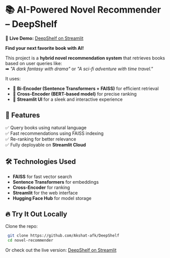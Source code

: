 # 📚 AI-Powered Novel Recommender – DeepShelf  

🔗 **Live Demo:** [DeepShelf on Streamlit](https://deepshelf.streamlit.app/)  

**Find your next favorite book with AI!**  

This project is a **hybrid novel recommendation system** that retrieves books based on user queries like:  
➡ *"A dark fantasy with drama"* or *"A sci-fi adventure with time travel."*  

It uses:  
- 🔹 **Bi-Encoder (Sentence Transformers + FAISS)** for efficient retrieval  
- 🔹 **Cross-Encoder (BERT-based model)** for precise ranking  
- 🔹 **Streamlit UI** for a sleek and interactive experience  

## 🚀 Features  
✅ Query books using natural language  
✅ Fast recommendations using FAISS indexing  
✅ Re-ranking for better relevance  
✅ Fully deployable on **Streamlit Cloud**  

## 🛠️ Technologies Used  
- **FAISS** for fast vector search  
- **Sentence Transformers** for embeddings  
- **Cross-Encoder** for ranking  
- **Streamlit** for the web interface  
- **Hugging Face Hub** for model storage  

## 🔥 Try It Out Locally  
 Clone the repo:  
  ```bash
   git clone https://github.com/Akshat-afk/DeepShelf
   cd novel-recommender
  ```
 Or check out the live version: [DeepShelf on Streamlit](https://deepshelf.streamlit.app/)  

